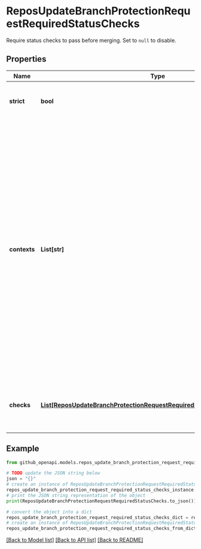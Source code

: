 # ReposUpdateBranchProtectionRequestRequiredStatusChecks

Require status checks to pass before merging. Set to `null` to disable.

## Properties

Name | Type | Description | Notes
------------ | ------------- | ------------- | -------------
**strict** | **bool** | Require branches to be up to date before merging. | 
**contexts** | **List[str]** | **Closing down notice**: The list of status checks to require in order to merge into this branch. If any of these checks have recently been set by a particular GitHub App, they will be required to come from that app in future for the branch to merge. Use &#x60;checks&#x60; instead of &#x60;contexts&#x60; for more fine-grained control. | 
**checks** | [**List[ReposUpdateBranchProtectionRequestRequiredStatusChecksChecksInner]**](ReposUpdateBranchProtectionRequestRequiredStatusChecksChecksInner.md) | The list of status checks to require in order to merge into this branch. | [optional] 

## Example

```python
from github_openapi.models.repos_update_branch_protection_request_required_status_checks import ReposUpdateBranchProtectionRequestRequiredStatusChecks

# TODO update the JSON string below
json = "{}"
# create an instance of ReposUpdateBranchProtectionRequestRequiredStatusChecks from a JSON string
repos_update_branch_protection_request_required_status_checks_instance = ReposUpdateBranchProtectionRequestRequiredStatusChecks.from_json(json)
# print the JSON string representation of the object
print(ReposUpdateBranchProtectionRequestRequiredStatusChecks.to_json())

# convert the object into a dict
repos_update_branch_protection_request_required_status_checks_dict = repos_update_branch_protection_request_required_status_checks_instance.to_dict()
# create an instance of ReposUpdateBranchProtectionRequestRequiredStatusChecks from a dict
repos_update_branch_protection_request_required_status_checks_from_dict = ReposUpdateBranchProtectionRequestRequiredStatusChecks.from_dict(repos_update_branch_protection_request_required_status_checks_dict)
```
[[Back to Model list]](../README.md#documentation-for-models) [[Back to API list]](../README.md#documentation-for-api-endpoints) [[Back to README]](../README.md)


